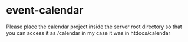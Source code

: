 # event-calendar

Please place the calendar project inside the server root directory so that you can access it as /calendar
in my case it was in htdocs/calendar
